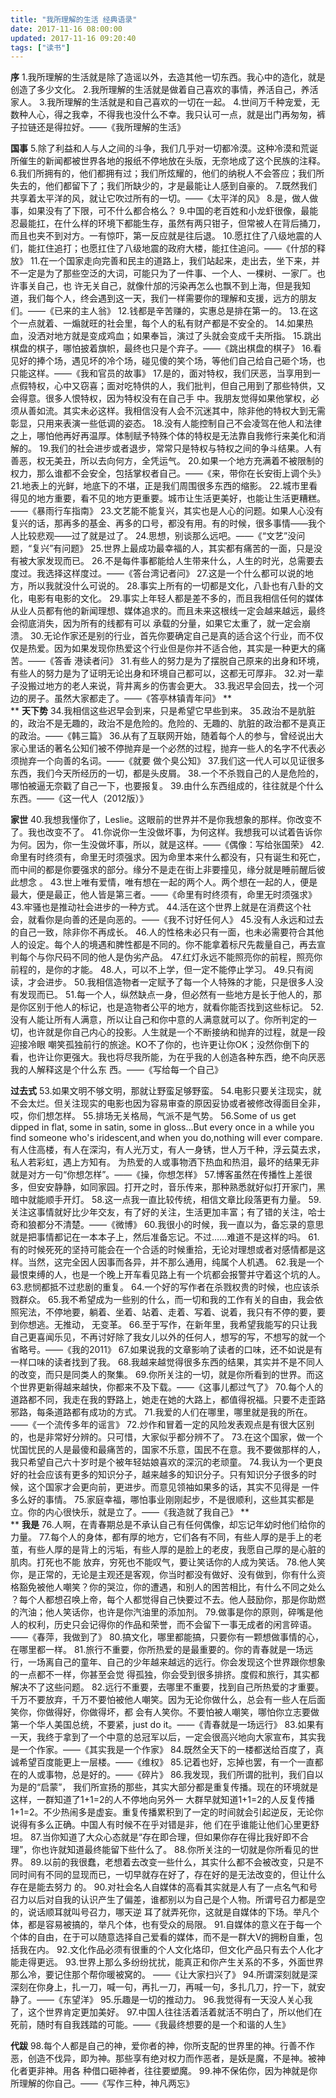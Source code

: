 ```yaml
---
title: "我所理解的生活 经典语录"
date: 2017-11-16 08:00:00
updated: 2017-11-16 09:20:40
tags: ["读书"]
---
```

**序**
1.我所理解的生活就是除了造谣以外，去造其他一切东西。我心中的造化，就是创造了多少文化。
2.我所理解的生活就是做着自己喜欢的事情，养活自己，养活家人。
3.我所理解的生活就是和自己喜欢的一切在一起。
4.世间万千种宠爱，无数种人心，得之我幸，不得我也没什么不幸。我只认可一点，就是出门再匆匆，裤子拉链还是得拉好。——《我所理解的生活》
  
**国事**
5.除了利益和人与人之间的斗争，我们几乎对一切都冷漠。这种冷漠和荒诞所催生的新闻都被世界各地的报纸不停地放在头版，无奈地成了这个民族的注释。
6.我们所拥有的，他们都拥有过；我们所炫耀的，他们的纳税人不会答应；我们所失去的，他们都留下了；我们所缺少的，才是最能让人感到自豪的。
7.既然我们共享着太平洋的风，就让它吹过所有的一切。——《太平洋的风》
8.是，做人做事，如果没有了下限，可不什么都合格么？
9.中国的老百姓和小龙虾很像，最能忍最能扛，在什么样的环境下都能生存，虽然有两只钳子，但常被人在背后捅刀，而且也夹不到对方。一有惊吓，第一反应就是往后退。
10.愿扛住了八级地震的人们，能扛住追打；也愿扛住了八级地震的政府大楼，能扛住追问。——《什邡的释放》
11.在一个国家走向完善和民主的道路上，我们站起来，走出去，坐下来，并不一定是为了那些空泛的大词，可能只为了一件事、一个人、一棵树、一家厂。也许事关自己，也
许无关自己，就像什邡的污染再怎么也飘不到上海，但是我知道，我们每个人，终会遇到这一天，我们一样需要你的理解和支援，远方的朋友们。——《已来的主人翁》
12.钱都是辛苦赚的，实惠总是排在第一的。
13.在这个一点就着、一煽就旺的社会里，每个人的私有财产都是不安全的。
14.如果热血，没洒对地方就是变成鸡血；如果奉旨，演过了头就会变成千夫所指。
15.跳出棋盘的棋子，哪怕披着旗帜，最终也只是个弃子。——《跳出棋盘的棋子》
16.看见好的捧个场，遇见坏的冷个场，碰见傻的笑个场，等他们自己给自己砸个场，也只能这样。——《我和官员的故事》
17.是的，面对特权，我们厌恶，当享用到一点假特权，心中又窃喜；面对吃特供的人，我们批判，但自己用到了那些特供，又会得意。很多人恨特权，因为特权没有在自己手
中。我朋友觉得如果他掌权，必须从善如流。其实未必这样。我相信没有人会不沉迷其中，除非他的特权大到无需彰显，只用来表演一些低调的姿态。
18.没有人能控制自己不会凌驾在他人和法律之上，哪怕他再好再温厚。体制赋予特殊个体的特权是无法靠自我修行来美化和消解的。
19.我们的社会进步或者退步，常常只是特权与特权之间的争斗结果。人有善恶，权无美丑，所以去向何方，全凭运气。
20.如果一个地方充满着不被限制的权力，那么谁都不会安全，包括掌权者自己。——《来，带你在长安街上调个头》
21.地表上的光鲜，地底下的不堪，正是我们周围很多东西的缩影。
22.城市里看得见的地方重要，看不见的地方更重要。城市让生活更美好，也能让生活更糟糕。——《暴雨行车指南》
23.文艺能不能复兴，其实也是人心的问题。如果人心没有复兴的话，那再多的基金、再多的口号，都没有用。有的时候，很多事情——我个人比较悲观——过了就是过了。
24.思想，别谈那么远吧。——《“文艺”没问题，“复兴”有问题》
25.世界上最成功最幸福的人，其实都有痛苦的一面，只是没有被大家发现而已。
26.不是每件事都能给人生带来什么，人生的时光，总需要去度过。我选择这样度过。——《答台湾记者问》
27.这是一个什么都可以说的地方，所以我就没什么可说的。
28.事实上所有的一切都是文化，八卦也有八卦的文化，电影有电影的文化。
29.事实上年轻人都是差不多的，而且我相信任何的媒体从业人员都有他的新闻理想、媒体追求的。而且未来这根线一定会越来越远，最终会彻底消失，因为所有的线都有可以
承载的分量，如果它太重了，就一定会崩溃。
30.无论作家还是别的行业，首先你要确定自己是真的适合这个行业，而不仅仅是热爱。因为如果发现你热爱这个行业但是你并不适合他，其实是一种更大的痛苦。——《答香
港读者问》
31.有些人的努力是为了摆脱自己原来的出身和环境，有些人的努力是为了证明无论出身和环境自己都可以，这都无可厚非。
32.对一辈子没搬过地方的老人来说，背井离乡的伤害会更大。
33.我迟早会回去，找一个河边的房子。虽然大家都走了。——《答亭林镇青年问》
**  
**
**天下势**
34.我相信这些迟早会到来，只是希望它早些到来。
35.政治不是肮脏的，政治不是无趣的，政治不是危险的。危险的、无趣的、肮脏的政治都不是真正的政治。——《韩三篇》
36.从有了互联网开始，随着每个人的参与，曾经说出大家心里话的著名公知们被不停抛弃是一个必然的过程，抛弃一些人的名字不代表必须抛弃一个向善的名词。——《就要
做个臭公知》
37.我们这一代人可以见证很多东西，我们今天所经历的一切，都是头皮屑。
38.一个不杀戮自己的人是危险的，哪怕被逼无奈戳了自己一下，也要报复。
39.由什么东西组成的，往往就是个什么东西。——《这一代人（2012版）》
  
**家世**
40.我想我懂你了，Leslie。这眼前的世界并不是你我想象的那样。你改变不了。我也改变不了。
41.你说你一生没做坏事，为何这样。我想我可以试着告诉你为何。因为，你一生没做坏事，所以，就是这样。——《偶像：写给张国荣》
42.命里有时终须有，命里无时须强求。因为命里本来什么都没有，只有诞生和死亡，而中间的都是你要强求的部分。缘分不是走在街上非要撞见，缘分就是睡前醒后彼此想念
。
43.世上唯有爱情，唯有想在一起的两个人。两个想在一起的人，便是最大，便是最正，他人皆是第三者。——《命里有时终须有，命里无时须强求》
43.牢骚也是推动社会进步的一种方式。
44.活在这个世界上就是在消费这个社会，就看你是向善的还是向恶的。——《我不讨好任何人》
45.没有人永远和过去的自己一致，除非你不再成长。
46.人的性格未必只有一面，也未必需要符合其他人的设定。每个人的境遇和脾性都是不同的。你不能拿着标尺先裁量自己，再去宣判每个与你尺码不同的他人是伪劣产品。
47.红灯永远不能照亮你的前程，照亮你前程的，是你的才能。
48.人，可以不上学，但一定不能停止学习。
49.只有阅读，才会进步。
50.我相信造物者一定赋予了每一个人特殊的才能，只是很多人没有发现而已。
51.每一个人，纵然缺点一身，但必然有一些地方是长于他人的，那是你区别于他人的标记，也是造物者公平的地方，就看你能否找到这些标记。
52.没有人能让所有人满意，所以让自己和你中意的人满意就可以了。你所判定的一切，也许就是你自己内心的投影。人生就是一个不断接纳和抛弃的过程，就是一段迎接冷眼
嘲笑孤独前行的旅途。KO不了你的，也许更让你OK；没然你倒下的看，也许让你更强大。我也将尽我所能，为在乎我的人创造各种东西，绝不向厌恶我的人解释这是个什么东
西。——《写给每一个自己》
  
**过去式**
53.如果文明不够文明，那就让野蛮足够野蛮。
54.电影只要关注现实，就不会太烂。但关注现实的电影也因为容易审查的原因妥协或者被修改得面目全非，哎，你们想怎样。
55.排场无关格局，气派不是气势。
56.Some of us get dipped in flat, some in satin, some in gloss...But every
once in a while you find someone who's iridescent,and when you do,nothing will
ever compare.
有人住高楼，有人在深沟，有人光万丈，有人一身锈，世人万千种，浮云莫去求，私人若彩虹，遇上方知有。
为热爱的人或事物洒下热血和热泪，最坏的结果无非就是对方一句“你想怎样”。——《操，你想怎样》
57.博客虽然在传播性上差很多，但安安静静，如同家园。打开之时，音乐传来，那种熟悉就好似打开家门，黑暗中就能顺手开灯。
58.这一点我一直比较传统，相信文章比段落更有力量。
59.关注这事情就好比少年交友，有了好的关注，生活更加丰富；有了错的关注，哈士奇和狼都分不清楚。——《微博》
60.我很小的时候，我一直以为，备忘录的意思就是把事情都记在一本本子上，然后准备忘记。不过……难道不是这样的吗。
61.有的时候死死的坚持可能会在一个合适的时候重拾，无论对理想或者对感情都是这样。当然，这完全因人因事而各异，并不那么通用，纯属个人机遇。
62.我是一个最恨束缚的人，也是一个晚上开车看见路上有一个坑都会报警并守着这个坑的人。
63.悲悯都抵不过悲剧的重复。
64.一个好的写作者在杀戮权贵的时候，也应该杀戮群众。
65.我不希望成为一些别的什么，而一切和我的工作有关的自由，我会依照宪法，不停地要，躺着、坐着、站着、走着、写着、说着，我只有不停的要，要到你想逃。无推动，
无变革。
66.至于写作，在新年里，我希望我能写的只让我自己更喜闻乐见，不再讨好除了我女儿以外的任何人，想写的写，不想写的就一个省略号。——《我的2011》
67.如果说我的文章影响了读者的口味，还不如说是有一样口味的读者找到了我。
68.我越来越觉得很多东西的结果，其实并不是不同人的改变，而只是同类人的聚集。
69.你所关注的一切，就是你所看到的世界。而这个世界更新得越来越快，你都来不及下载。——《这事儿都过气了》
70.每个人的道路都不同，我走在我的野路上，她走在她的大路上，都值得祝福。只要不走歪路邪路，每条道路都有成功的方式。
71.我爱的人们在哪里，哪里就是我的所在。——《一个流传多年的谣言》
72.炒作和冒着一定的风险发表观点是有很大区别的，也是非常好分辨的。只可惜，大家似乎都分辨不了。
73.在这个国家，做一个忧国忧民的人是最傻和最痛苦的，国家不乐意，国民不在意。我不要做那样的人，我只希望自己六十岁时是个被年轻姑娘喜欢的深沉的老顽童。
74.我认为一个更良好的社会应该有更多的知识分子，越来越多的知识分子。只有知识分子很多的时候，这个国家才会更向前，更进步。而意见领袖如果多的话，其实不见得是
一件多么好的事情。
75.家庭幸福，哪怕事业刚刚起步，不是很顺利，这些其实都是立。你的内心很快乐，就是立了。——《我造就了我自己》
**  
**
**我是**
76.人啊，在青春期总是不承认自己有任何偶像，却忘记年幼时他们给你的力量。
77.每个人的身体，都有厚的地方，它们各有不同，有些人厚的是手上的老茧，有些人厚的是背上的污垢，有些人厚的是脸上的老皮，我愿自己厚的是心脏的肌肉。打死也不能
放弃，穷死也不能叹气，要让笑话你的人成为笑话。
78.他人笑你，是正常的，无论是主观还是客观，你当时都没有做好、没有做到，你有什么资格豁免被他人嘲笑？你的哭泣，你的遭遇，和别人的困苦相比，有什么不同之处么
？每个人都想召唤上帝，每个人都觉得自己快要过不去。他人鼓励你，那是你助燃的汽油；他人笑话你，也许是你汽油里的添加剂。
79.做事是你的原则，碎嘴是他人的权利，历史只会记得你的作品和荣誉，而不会留下一事无成者的闲言碎语。——《春萍，我做到了》
80.搞文化，哪里都能搞，只要你有一颗想做事情的心，在哪里都一样。
81.旅行不重要，你所热爱的是最重要的。你的青春就是一场远行，一场离自己的童年、自己的少年越来越远的远行。你会发现这个世界跟你想象的一点都不一样，你甚至会觉
得孤独，你会受到很多排挤。度假和旅行，其实都解决不了这些问题。
82.远行不重要，去哪里不重要，找到自己所热爱的才重要。千万不要放弃，千万不要怕被他人嘲笑。因为无论你做什么，总会有一些人在后面笑你，你做得好，你做得坏，都
会有人笑你。不要怕被人嘲笑，哪怕你立志要做第一个华人美国总统，不要紧，just do it。——《青春就是一场远行》
83.如果有一天，我终于拿到了一个中意的总冠军以后，一定会很高兴地向大家宣布，其实我是一个作家。——《其实我是一个作家》
84.既然全天下的一楼都送给百度了，真诚希望百度能更上一层楼。——《维权》
85.记着也好，忘掉也罢，有一个一直都在的人或事物，总是好的。——《碎片》
86.我发现，我们所谓的批判，我们自以为是的“启蒙”， 我们所宣扬的那些，其实大部分都是重复传播。现在的环境就是这样，一群知道了1+1=2的人不停地向另外一
大群早就知道1+1=2的人反复传播1+1=2。不少热闹多是虚妄。重复传播累积到了一定的时间就会引起逆反，无论你说得有多么正确。中国人有时候不在乎对错是非，他
们在乎谁能让他们心里更舒坦。
87.当你知道了大众心态就是“存在即合理，但如果你存在得比我好即不合理”，你也许就知道最终能留下些什么了。
88.你所关注的一切就是你所看见的世界。
89.以前的我很蠢，老想着去改变一些什么，其实什么都不会被改变，只是不同时间有不同的显现而已，一切早就存在好了，存在好的是无法改变的，但让什么存在是能去努力
的。
90.对社会名人自媒体的高看其实就是人有了一点名气和号召力以后对自我的认识产生了偏差，谁都别以为自己是个人物。所谓号召力都是空的，说话顺耳就叫号召力，哪天逆
耳了就弄死你，这就是自媒体的下场。举凡个体，都是容易被搞的，举凡个体，也有受众的局限。
91.自媒体的意义在于每一个个体的自由，在于可以随意选择自己爱看的媒体，而不是一群大V的拥粉自重，包括我在内。
92.文化作品必须有很重的个人文化烙印，但文化产品只有去个人化才能走得更远。
93.世界上那么多纷纷扰扰，能真正和你产生关系的不多，外面世界那么冷，要记住那个帮你暖被窝的。 ——《让大家扫兴了》
94.所谓深刻就是深深刻在你身上，扎一刀，喊一句，再扎一刀，再喊一句，多扎几刀，拧一下，就安静了。——《东望洋》
95.乐趣是一切的推动力。
96.我觉得有一天没人关心我了，这个世界肯定更加美好。
97.中国人往往活着活着就活不明白了，所以他们在死前，随时有自我践踏的可能。——《我最终想要的是一个和谐的人生》
  
**代跋**
98.每个人都是自己的神，爱你者的神，你所支配的世界里的神。行善不作恶，创造不伐异，即为神。那些享有绝对权力而作恶者，是妖是魔，不是神。被神化者更非神。用各
种借口砸神者，往往要塑魔。
99.神不保佑你，因为神就是你所理解的你自己。——《写作三种，神凡两忘》
  
